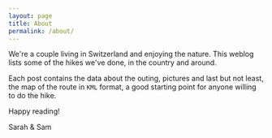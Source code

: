 ```yaml
---
layout: page
title: About
permalink: /about/
---
```


We're a couple living in Switzerland and enjoying the nature. This weblog lists some of the hikes we've done, in the country and around.

Each post contains the data about the outing, pictures and last but not least, the map of the route in `KML` format, a good starting point for anyone willing to do the hike.

Happy reading!

Sarah & Sam
